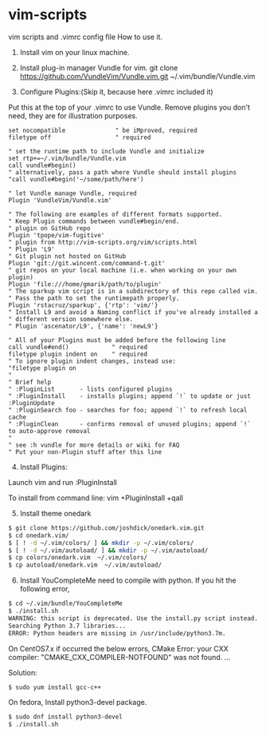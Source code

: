 # vim-scripts
vim scripts and .vimrc config file
How to use it.
1. Install vim on your linux machine. 
2. Install plug-in manager Vundle for vim.
git clone https://github.com/VundleVim/Vundle.vim.git ~/.vim/bundle/Vundle.vim


3.  Configure Plugins:(Skip it, because here .vimrc included it)

Put this at the top of your .vimrc to use Vundle. Remove plugins you don't need, they are for illustration purposes.
```vim
set nocompatible              " be iMproved, required
filetype off                  " required

" set the runtime path to include Vundle and initialize
set rtp+=~/.vim/bundle/Vundle.vim
call vundle#begin()
" alternatively, pass a path where Vundle should install plugins
"call vundle#begin('~/some/path/here')

" let Vundle manage Vundle, required
Plugin 'VundleVim/Vundle.vim'

" The following are examples of different formats supported.
" Keep Plugin commands between vundle#begin/end.
" plugin on GitHub repo
Plugin 'tpope/vim-fugitive'
" plugin from http://vim-scripts.org/vim/scripts.html
" Plugin 'L9'
" Git plugin not hosted on GitHub
Plugin 'git://git.wincent.com/command-t.git'
" git repos on your local machine (i.e. when working on your own plugin)
Plugin 'file:///home/gmarik/path/to/plugin'
" The sparkup vim script is in a subdirectory of this repo called vim.
" Pass the path to set the runtimepath properly.
Plugin 'rstacruz/sparkup', {'rtp': 'vim/'}
" Install L9 and avoid a Naming conflict if you've already installed a
" different version somewhere else.
" Plugin 'ascenator/L9', {'name': 'newL9'}

" All of your Plugins must be added before the following line
call vundle#end()            " required
filetype plugin indent on    " required
" To ignore plugin indent changes, instead use:
"filetype plugin on
"
" Brief help
" :PluginList       - lists configured plugins
" :PluginInstall    - installs plugins; append `!` to update or just :PluginUpdate
" :PluginSearch foo - searches for foo; append `!` to refresh local cache
" :PluginClean      - confirms removal of unused plugins; append `!` to auto-approve removal
"
" see :h vundle for more details or wiki for FAQ
" Put your non-Plugin stuff after this line
```

4. Install Plugins:

Launch vim and run :PluginInstall

To install from command line: vim +PluginInstall +qall

5. Install theme onedark
```Bash
$ git clone https://github.com/joshdick/onedark.vim.git
$ cd onedark.vim/
$ [ ! -d ~/.vim/colors/ ] && mkdir -p ~/.vim/colors/
$ [ ! -d ~/.vim/autoload/ ] && mkdir -p ~/.vim/autoload/
$ cp colors/onedark.vim  ~/.vim/colors/
$ cp autoload/onedark.vim  ~/.vim/autoload/
```

6. Install YouCompleteMe need to compile with python. 
If you hit the following error,
```Bash
$ cd ~/.vim/bundle/YouCompleteMe
$ ./install.sh 
WARNING: this script is deprecated. Use the install.py script instead.
Searching Python 3.7 libraries...
ERROR: Python headers are missing in /usr/include/python3.7m.
```

On CentOS7.x if occurred the below errors,
CMake Error: your CXX compiler: "CMAKE_CXX_COMPILER-NOTFOUND" was not found. 
...

Solution:
```Bash
$ sudo yum install gcc-c++
```

On fedora, Install python3-devel package.
```Bash
$ sudo dnf install python3-devel
$ ./install.sh
```

